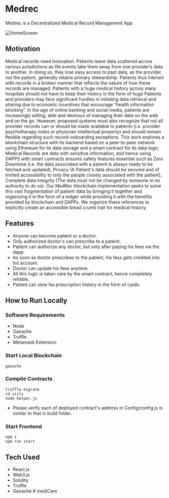 # Medrec

Medrec is a Decentralized Medical Record Management App

![HomeScreen](https://github.com/wraith-0/medrec/blob/master/assets/home.png)

## Motivation

Medical records need innovation. Patients leave data scattered across various jurisdictions as life events take them away from one provider’s data to another. In doing so, they lose easy access to past data, as the provider, not the patient, generally retains primary stewardship. Patients thus interact with records in a broken manner that reflects the nature of how these records are managed. Patients with a huge medical history across many hospitals should not have to keep their history in the form of huge Patients and providers may face significant hurdles in initiating data retrieval and sharing due to economic incentives that encourage “health information blocking”. In the age of online banking and social media, patients are increasingly willing, able and desirous of managing their data on the web and on the go. However, proposed systems must also recognize that not all provider records can or should be made available to patients (i.e. provider psychotherapy notes or physician intellectual property) and should remain flexible regarding such record-onboarding exceptions. This work explores a blockchain structure with its backend based on a peer-to-peer network using Ethereum for its data storage and a smart contract for its data logic. Medical Records are data with sensitive information, and hence using DAPPS with smart contracts ensures safety features essential such as Zero Downtime (i.e. the data associated with a patient is always ready to be fetched and updated), Privacy (A Patient's data should be secured and of limited accessibility to only the people closely associated with the patient), Complete data integrity (The data must not be changed by someone in no authority to do so). Our MedRec blockchain implementation seeks to solve this vast fragmentation of patient data by bringing it together and organizing it in the form of a ledger while providing it with the benefits provided by blockchain and DAPPs. We organize these references to explicitly create an accessible bread crumb trail for medical history.

## Features

- Anyone can become patient or a doctor.
- Only authorized doctor's can prescribe to a pateint.
- Patient can authorize any doctor, but only after paying his fees via the dapp.
- As soon as doctor prescribes to the patient, his fess gets credited into his account.
- Doctor can update his fees anytime.
- All this logic is taken care by the smart contract, hence completely reliable.
- Patient can view his prescription history in the form of cards.

## How to Run Locally

### Software Requirements

- Node
- Ganache
- Truffle  
- Metamask Extension

### Start Local Blockchain

```
ganache
```

### Compile Contracts

```
truffle migrate 
cd utils 
node helper.js 
```

- Please verify each of deployed contract's address in Config/config.js is similar to that in build folder.

### Start Frontend

```
npm i
npm run start
```

## Tech Used

- React.js
- Web3.js
- Solidity
- Truffle
- Ganache
#   m e d i C a r e  
 